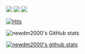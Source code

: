 <div>
  <div>
  <a href="https://newdm2000.github.io" target ="_blank"><img src="https://img.shields.io/badge/GitHubPages-222222?style=flat-square&logo=GithubPages&logoColor=white"/></a>
  <a href="https://www.instagram.com/dongmin00213" target ="_blank"><img src="https://img.shields.io/badge/Instagram-E4405F?style=flat-square&logo=Instagram&logoColor=white"/></a>   <a href="www.linkedin.com/in/newdm2000" target ="_blank"><img src="https://img.shields.io/badge/LinkedIn-0A66C2?style=flat-square&logo=LinkedIn&logoColor=white"/></a>
  </div>
</div>
  
[![Hits](https://hits.seeyoufarm.com/api/count/incr/badge.svg?url=https%3A%2F%2Fgithub.com%2Fnewdm2000&count_bg=%2379C83D&title_bg=%23555555&icon=&icon_color=%23E7E7E7&title=hits&edge_flat=false)](https://hits.seeyoufarm.com)

![newdm2000's GitHub stats](https://github-readme-stats.vercel.app/api?username=newdm2000&show_icons=true&theme=radical)

[![newdm2000's github stats](https://github-readme-stats.vercel.app/api/top-langs/?username=newdm2000&show_icons=true&hide_border=true&title_color=004386&icon_color=004386&layout=compact)](https://github.com/newdm2000)
